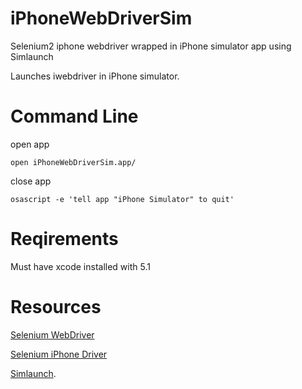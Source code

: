 iPhoneWebDriverSim
=============

Selenium2 iphone webdriver wrapped in iPhone simulator app using Simlaunch

Launches iwebdriver in iPhone simulator.

Command Line
=============
open app
```
open iPhoneWebDriverSim.app/
```
close app
```
osascript -e 'tell app "iPhone Simulator" to quit'
```

Reqirements
=============
Must have xcode installed with 5.1

Resources
=============
[Selenium WebDriver](https://github.com/Selenium2/Selenium2)

[Selenium iPhone Driver](http://code.google.com/p/selenium/wiki/IPhoneDriver)

[Simlaunch](https://github.com/landonf/simlaunch).